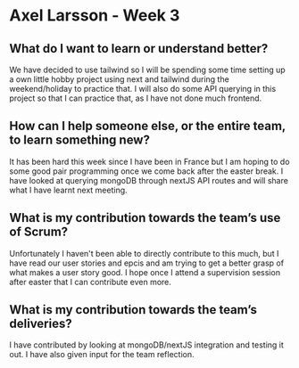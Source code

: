# Axel Larsson - Week 3

## What do I want to learn or understand better?
We have decided to use tailwind so I will be spending some time setting up a own little hobby project using next and tailwind during the weekend/holiday
to practice that. I will also do some API querying in this project so that I can practice that, as I have not done much frontend.

## How can I help someone else, or the entire team, to learn something new?
It has been hard this week since I have been in France but I am hoping to do some good pair programming once we come back after the easter break.
I have looked at querying mongoDB through nextJS API routes and will share what I have learnt next meeting.

## What is my contribution towards the team’s use of Scrum?
Unfortunately I haven't been able to directly contribute to this much, but I have read our user stories and epcis and am trying to get a better grasp
of what makes a user story good. I hope once I attend a supervision session after easter that I can contribute even more.

## What is my contribution towards the team’s deliveries?
I have contributed by looking at mongoDB/nextJS integration and testing it out. I have also given input for the team reflection.
